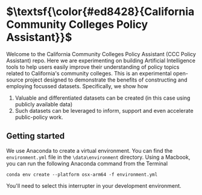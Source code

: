 # $\textsf{\color{#ed8428}{California Community Colleges Policy Assistant}}$ 

Welcome to the California Community Colleges Policy Assistant (CCC Policy Assistant) repo. Here we are experimenting on building Artificial Intelligence tools to help users easily improve their understanding of policy topics related to California's community colleges. This is an experimental open-source project designed to demonstrate the benefits of constructing and employing focussed datasets. Specifically, we show how
1. Valuable and differentiated datasets can be created (in this case using publicly available data)
2. Such datasets can be leveraged to inform, support and even accelerate public-policy work.


## Getting started

We use Anaconda to create a virtual environment. You can find the `environment.yml` file in the `\data\environment` directory. Using a Macbook, you can run the following Anaconda command from the Terminal

```
conda env create --platform osx-arm64 -f environment.yml
```
You'll need to select this interrupter in your development environment. 

